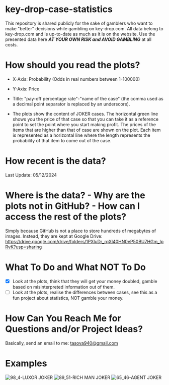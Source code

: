 # key-drop-case-statistics
This repository is shared publicly for the sake of gamblers who want to make "better" decisions while gambling on key-drop.com. All data belong to key-drop.com and is up-to-date as much as it is on the website. Use the presented data here ***AT YOUR OWN RISK and AVOID GAMBLING*** at all costs.

# How should you read the plots?
  - X-Axis: Probability (Odds in real numbers between 1-100000)
  * Y-Axis: Price
  + Title: "pay-off percentage rate"-"name of the case" (the comma used as a decimal point separator is replaced by an underscore).
- The plots show the content of JOKER cases. The horizontal green line shows you the price of that case so that you can take it as a reference point to set the point where you start making profit. The prices of the items that are higher than that of case are shown on the plot. Each item is represented as a horizontal line where the length represents the probability of that item to come out of the case.

# How recent is the data?
Last Update: 05/12/2024

# Where is the data? - Why are the plots not in GitHub? - How can I access the rest of the plots?
Simply because GitHub is not a place to store hundreds of megabytes of images. Instead, they are kept at Google Drive:
https://drive.google.com/drive/folders/1PXluDr_rqXl40HN0eP50BU7HGm_IpRvK?usp=sharing

# What To Do and What NOT To Do
- [x] Look at the plots, think that they will get your money doubled, gamble based on misinterpreted information out of them.
- [ ] Look at the plots, realise the differences between cases, see this as a fun project about statistics, NOT gamble your money.

# How Can You Reach Me for Questions and/or Project Ideas?
Basically, send an email to me: tasova940@gmail.com

# Examples
![98_4-LUXOR JOKER](https://github.com/user-attachments/assets/609358a4-060f-47af-befa-482d4c49b036)
![89_51-RICH MAN JOKER](https://github.com/user-attachments/assets/3a304173-7677-45e9-905f-8527564c1177)
![65_46-AGENT JOKER](https://github.com/user-attachments/assets/c53b7779-1d7a-4825-b8bd-45f32cc129dc)
